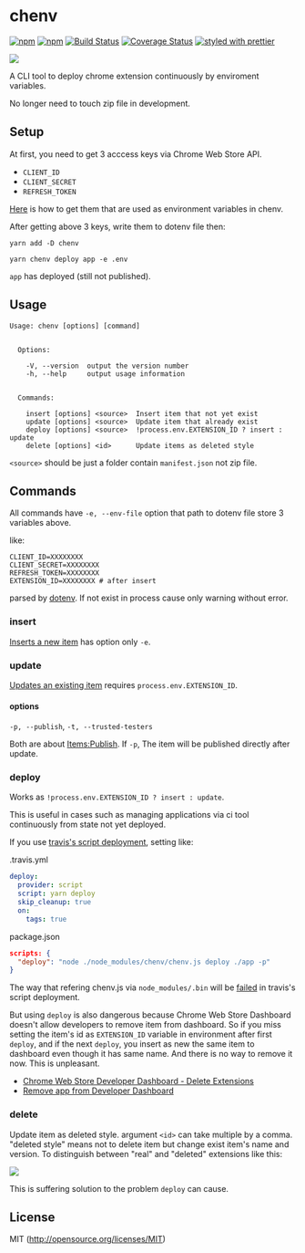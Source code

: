 # chenv

[![npm](https://img.shields.io/npm/v/chenv.svg?style=flat-square)](https://www.npmjs.com/package/chenv)
[![npm](https://img.shields.io/npm/dm/chenv.svg?style=flat-square)](https://www.npmjs.com/package/chenv)
[![Build Status](https://img.shields.io/travis/kthjm/chenv.svg?style=flat-square)](https://travis-ci.org/kthjm/chenv)
[![Coverage Status](https://img.shields.io/codecov/c/github/kthjm/chenv.svg?style=flat-square)](https://codecov.io/github/kthjm/chenv)
[![styled with prettier](https://img.shields.io/badge/styled_with-prettier-ff69b4.svg?style=flat-square)](https://github.com/prettier/prettier)

![](https://nysanda.files.wordpress.com/2014/11/shaolinwoodenmen_hongkonglegends_movie_29.png)

A CLI tool to deploy chrome extension continuously by enviroment variables.

No longer need to touch zip file in development.

## Setup
At first, you need to get 3 acccess keys via Chrome Web Store API.
* `CLIENT_ID`
* `CLIENT_SECRET`
* `REFRESH_TOKEN`

[Here](https://developer.chrome.com/webstore/using_webstore_api) is how to get them that are used as environment variables in chenv.

After getting above 3 keys, write them to dotenv file then:
```shell
yarn add -D chenv

yarn chenv deploy app -e .env
```
`app` has deployed (still not published).

## Usage

```shell
Usage: chenv [options] [command]


  Options:

    -V, --version  output the version number
    -h, --help     output usage information


  Commands:

    insert [options] <source>  Insert item that not yet exist
    update [options] <source>  Update item that already exist
    deploy [options] <source>  !process.env.EXTENSION_ID ? insert : update
    delete [options] <id>      Update items as deleted style
```

`<source>` should be just a folder contain `manifest.json` not zip file.

## Commands

All commands have `-e, --env-file` option that path to dotenv file store 3 variables above.

like:
```env
CLIENT_ID=XXXXXXXX
CLIENT_SECRET=XXXXXXXX
REFRESH_TOKEN=XXXXXXXX
EXTENSION_ID=XXXXXXXX # after insert
```
parsed by [dotenv](https://github.com/motdotla/dotenv). If not exist in process cause only warning without error.

### insert
[Inserts a new item](https://developer.chrome.com/webstore/webstore_api/items/insert) has option only `-e`.
### update
[Updates an existing item](https://developer.chrome.com/webstore/webstore_api/items/update) requires `process.env.EXTENSION_ID`.
#### options
`-p, --publish`, `-t, --trusted-testers`

Both are about [Items:Publish](https://developer.chrome.com/webstore/webstore_api/items/publish). If `-p`, The item will be published directly after update.
### deploy

Works as `!process.env.EXTENSION_ID ? insert : update`.

This is useful in cases such as managing applications via ci tool continuously from state not yet deployed.

If you use [travis's script deployment](https://docs.travis-ci.com/user/deployment/script/), setting like:

.travis.yml
```yml
deploy:
  provider: script
  script: yarn deploy
  skip_cleanup: true
  on:
    tags: true
```
package.json
```json
scripts: {
  "deploy": "node ./node_modules/chenv/chenv.js deploy ./app -p"
}
```
The way that refering chenv.js via `node_modules/.bin` will be [failed](https://github.com/travis-ci/travis-ci/issues/8505) in travis's script deployment.

But using `deploy` is also dangerous because Chrome Web Store Dashboard doesn't allow developers to remove item from dashboard. So if you miss setting the item's id as `EXTENSION_ID` variable in environment after first `deploy`, and if the next `deploy`, you insert as new the same item to dashboard even though it has same name. And there is no way to remove it now. This is unpleasant.

* [Chrome Web Store Developer Dashboard - Delete Extensions](https://groups.google.com/a/chromium.org/forum/#!topic/chromium-apps/4lu5AkM6bZw)
* [Remove app from Developer Dashboard](https://groups.google.com/a/chromium.org/forum/m/#!topic/chromium-apps/Orx2vQD-PSk)


### delete

Update item as deleted style. argument `<id>` can take multiple by a comma.
"deleted style" means not to delete item but change exist item's name and version.
To distinguish between "real" and "deleted" extensions like this:

![](https://i.gyazo.com/94b02957e23015795a13ef991e600589.png)

This is suffering solution to the problem `deploy` can cause.

## License
MIT (http://opensource.org/licenses/MIT)

